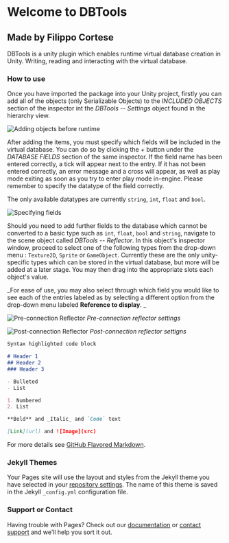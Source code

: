 # Welcome to DBTools
## Made by Filippo Cortese

DBTools is a unity plugin which enables runtime virtual database creation in Unity. Writing, reading and interacting with the virtual database.

### How to use

Once you have imported the package into your Unity project, firstly you can add all of the objects (only Serializable Objects) to the *INCLUDED OBJECTS* section of the inspector int the *DBTools -- Settings* object found in the hierarchy view.

![Adding objects before runtime](https://fcortese2.github.io/Groundfish-Website/AddObjectsUI.PNG)


After adding the items, you must specify which fields will be included in the virtual database. You can do so by clicking the *+* button under the *DATABASE FIELDS* section of the same inspector. If the field name has been entered correctly, a tick will appear next to the entry. If it has not been entered correctly, an error message and a cross will appear, as well as play mode exiting as soon as you try to enter play mode in-engine. Please remember to specify the datatype of the field correctly.

The only available datatypes are currently `string`, `int`, `float` and `bool`.


![Specifying fields](https://fcortese2.github.io/Groundfish-Website/FieldsSelection.PNG)

Should you need to add further fields to the database which cannot be converted to a basic type such as `int`, `float`, `bool` and `string`, navigate to the scene object called *DBTools -- Reflector*. In this object's inspector window, proceed to select one of the following types from the drop-down menu : `Texture2D`, `Sprite` or `GameObject`. Currently these are the only unity-specific types which can be stored in the virtual database, but more will be added at a later stage. You may then drag into the appropriate slots each object's value.

_For ease of use, you may also select through which field you would like to see each of the entries labeled as by selecting a different option from the drop-down menu labeled **Reference to display**. _

![Pre-connection Reflector](https://fcortese2.github.io/Groundfish-Website/ReflectorConnection.PNG)
_Pre-connection reflector settings_

![Post-connection Reflector](https://fcortese2.github.io/Groundfish-Website/ReflectorPostConnection.PNG)
_Post-connection reflector settigns_

```markdown
Syntax highlighted code block

# Header 1
## Header 2
### Header 3

- Bulleted
- List

1. Numbered
2. List

**Bold** and _Italic_ and `Code` text

[Link](url) and ![Image](src)
```

For more details see [GitHub Flavored Markdown](https://guides.github.com/features/mastering-markdown/).

### Jekyll Themes

Your Pages site will use the layout and styles from the Jekyll theme you have selected in your [repository settings](https://github.com/fcortese2/Groundfish-Website/settings). The name of this theme is saved in the Jekyll `_config.yml` configuration file.

### Support or Contact

Having trouble with Pages? Check out our [documentation](https://docs.github.com/categories/github-pages-basics/) or [contact support](https://support.github.com/contact) and we’ll help you sort it out.
